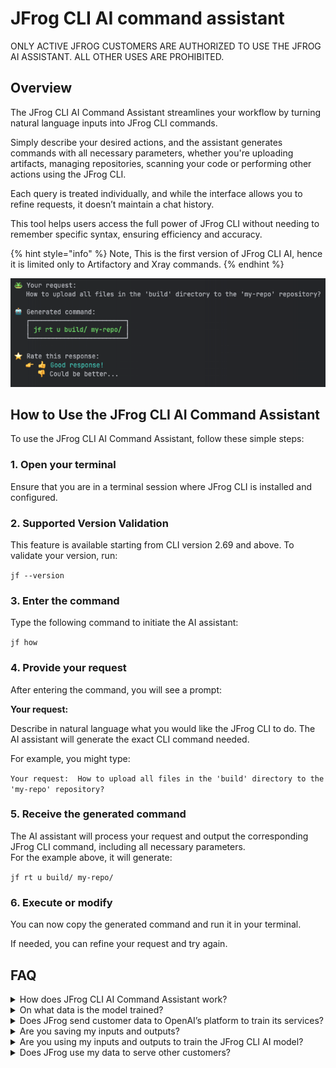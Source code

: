 # JFrog CLI AI command assistant

ONLY ACTIVE JFROG CUSTOMERS ARE AUTHORIZED TO USE THE JFROG AI ASSISTANT. ALL OTHER USES ARE PROHIBITED.

## Overview

The JFrog CLI AI Command Assistant streamlines your workflow by turning natural language inputs into JFrog CLI commands.

Simply describe your desired actions, and the assistant generates commands with all necessary parameters, whether you're uploading artifacts, managing repositories, scanning your code or performing other actions using the JFrog CLI.

Each query is treated individually, and while the interface allows you to refine requests, it doesn’t maintain a chat history.

This tool helps users access the full power of JFrog CLI without needing to remember specific syntax, ensuring efficiency and accuracy.

{% hint style="info" %}
 Note, This is the first version of JFrog CLI AI, hence it is limited only to Artifactory and Xray commands.
{% endhint %}

![](../../.gitbook/assets/cli-ai.png)

## How to Use the JFrog CLI AI Command Assistant

To use the JFrog CLI AI Command Assistant, follow these simple steps:

### 1. Open your terminal
Ensure that you are in a terminal session where JFrog CLI is installed and configured.

### 2. Supported Version Validation
This feature is available starting from CLI version 2.69 and above. To validate your version, run:

`jf --version`

### 3. Enter the command
Type the following command to initiate the AI assistant:

`jf how`

### 4. Provide your request
After entering the command, you will see a prompt:

**Your request:**

Describe in natural language what you would like the JFrog CLI to do. The AI assistant will generate the exact CLI command needed.

For example, you might type:

`Your request:  How to upload all files in the 'build' directory to the 'my-repo' repository?`


### 5. Receive the generated command
The AI assistant will process your request and output the corresponding JFrog CLI command, including all necessary parameters.  
For the example above, it will generate:

`jf rt u build/ my-repo/`

### 6. Execute or modify
You can now copy the generated command and run it in your terminal.

If needed, you can refine your request and try again.

## FAQ

<details>
  <summary>How does JFrog CLI AI Command Assistant work?</summary>


When you make a request using the JFrog CLI AI Command Assistant, your input is sent to a model that generates the appropriate JFrog CLI command. This model has been fine-tuned to produce accurate responses based on various inputs. The fine-tuned model is hosted on Azure OpenAI.
</details>

<details>
    <summary>On what data is the model trained?</summary>


The model was trained using a dataset built from two primary sources:
- **JFrog CLI Public Documentation**: This includes detailed information and examples from JFrog’s publicly available resources.
- **Internal Questions and Answers dataset**: The dataset also incorporates internally created questions and answers, which help to refine the model’s ability to provide precise and relevant commands.
</details>

<details>
    <summary>Does JFrog send customer data to OpenAI’s platform to train its services?</summary>


The data you submit and the responses you receive via JFrog CLI AI are not used to fine-tune or improve our model or services. Each data request is sent to Azure OpenAI individually, over an SSL-encrypted service, to process and send back to JFrog.
</details>

<details>
    <summary>Are you saving my inputs and outputs?</summary>


No, JFrog does not save users' input and output data.
</details>

<details>
    <summary>Are you using my inputs and outputs to train the JFrog CLI AI model?</summary>


No, JFrog does not use your inputs and outputs to train the model.
</details>

<details>
    <summary>Does JFrog use my data to serve other customers?</summary>


No, JFrog does not use your data to train the model or serve other customers.
</details>






